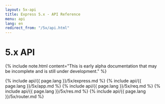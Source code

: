```yaml
---
layout: 5x-api
title: Express 5.x - API Reference
menu: api
lang: en
redirect_from: "/5x/api.html"
---
```

<div id="api-doc" markdown="1">

  <h1>5.x API</h1>

  {% include note.html content="This is early alpha documentation that may be incomplete and is still under development." %}

  {% include api/{{ page.lang }}/5x/express.md %}
  {% include api/{{ page.lang }}/5x/app.md %}
  {% include api/{{ page.lang }}/5x/req.md %}
  {% include api/{{ page.lang }}/5x/res.md %}
  {% include api/{{ page.lang }}/5x/router.md %}

</div>
